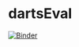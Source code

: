 # dartsEval

[![Binder](https://mybinder.org/badge_logo.svg)](https://mybinder.org/v2/gh/chadhughes/dartsEval/HEAD?labpath=covid19.ipynb)
